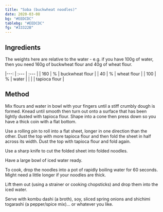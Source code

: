 ```yaml
---
title: "Soba (buckwheat noodles)"
date: 2020-03-08
bg: "#EEDCDC"
tablebg: "#EEDCDC"
fg: "#33322B"
---
```



## Ingredients

The weights here are relative to the water - e.g. if you have 100g of water, then you need 160g of buckwheat flour and 40g of wheat flour.

|---: | :---  | :--- |
| 160 | %     | buckwheat flour |
| 40  | %     | wheat flour |
| 100 | %     | water |
|     |       | tapioca flour |

## Method
Mix flours and water in bowl with your fingers until a stiff crumbly dough is formed. Knead until smooth then turn out onto a surface that has been lightly dusted with tapioca flour. Shape into a cone then press down so you have a thick coin with a flat bottom.

Use a rolling pin to roll into a flat sheet, longer in one direction than the other. Dust the top with more tapioca flour and then fold the sheet in half across its width. Dust the top with tapioca flour and fold again.

Use a sharp knife to cut the folded sheet into folded noodles.

Have a large bowl of iced water ready.

To cook, drop the noodles into a pot of rapidly boiling water for 60 seconds. Might need a little longer if your noodles are thick.

Lift them out (using a strainer or cooking chopsticks) and drop them into the iced water.

Serve with kombu dashi (a broth), soy, sliced spring onions and shichimi togarashi (a pepper/spice mix)... or whatever you like.
